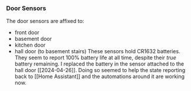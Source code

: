 ### Door Sensors
The door sensors are affixed to:
- front door
- basement door
- kitchen door
- hall door (to basement stairs)
These sensors hold CR1632 batteries.  They seem to report 100% battery life at all time, despite their _true_ battery remaining.
I replaced the battery in the sensor attached to the hall door [[2024-04-26]].  Doing so seemed to help the state reporting back to [[Home Assistant]] and the automations around it are working now.

